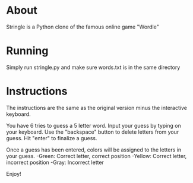# About
Stringle is a Python clone of the famous online game "Wordle"

# Running
Simply run stringle.py and make sure words.txt is in the same directory

# Instructions
The instructions are the same as the original version minus the interactive keyboard.

You have 6 tries to guess a 5 letter word. Input your guess by typing on your keyboard. Use the "backspace" button to delete letters from your guess. Hit "enter" to finalize a guess. 

Once a guess has been entered, colors will be assigned to the letters in your guess.
-Green: Correct letter, correct position
-Yellow: Correct letter, incorrect position
-Gray: Incorrect letter

Enjoy!
